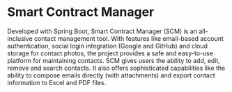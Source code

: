 # Smart Contract Manager

Developed with Spring Boot, Smart Contract Manager (SCM) is an all-inclusive contact management tool. With features like email-based account authentication, social login integration (Google and GitHub) and cloud storage for contact photos, the project provides a safe and easy-to-use platform for maintaining contacts. SCM gives users the ability to add, edit, remove and search contacts. It also offers sophisticated capabilities like the ability to compose emails directly (with attachments) and export contact information to Excel and PDF files.
